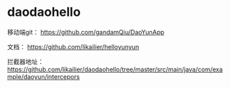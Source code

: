 # daodaohello
移动端git：
https://github.com/gandamQiu/DaoYunApp

文档：
https://github.com/likailier/helloyunyun

拦截器地址：
https://github.com/likailier/daodaohello/tree/master/src/main/java/com/example/daoyun/intercepors
